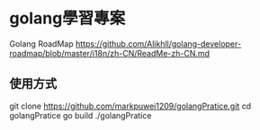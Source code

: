 # golang學習專案

Golang RoadMap https://github.com/Alikhll/golang-developer-roadmap/blob/master/i18n/zh-CN/ReadMe-zh-CN.md


## 使用方式
git clone https://github.com/markpuwei1209/golangPratice.git
cd golangPratice
go build
./golangPratice